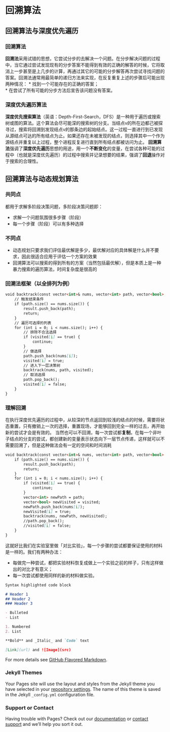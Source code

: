 # 回溯算法

## 回溯算法与深度优先遍历
### 回溯算法  
**回溯法**采用试错的思想，它尝试分步的去解决一个问题。在分步解决问题的过程中，当它通过尝试发现现有的分步答案不能得到有效的正确的解答的时候，它将取消上一步甚至是上几步的计算，再通过其它的可能的分步解答再次尝试寻找问题的答案。回溯法通常用最简单的递归方法来实现，在反复重复上述的步骤后可能出现两种情况：
     * 找到一个可能存在的正确的答案；  
     * 在尝试了所有可能的分步方法后宣告该问题没有答案。  
### 深度优先遍历算法  
**深度优先搜索算法**（英语：Depth-First-Search，DFS）是一种用于遍历或搜索树或图的算法。这个算法会尽可能深的搜索树的分支。当结点v的所在边都己被探寻过，搜索将回溯到发现结点v的那条边的起始结点。这一过程一直进行到已发现从源结点可达的所有结点为止。如果还存在未被发现的结点，则选择其中一个作为源结点并重复以上过程，整个进程反复进行直到所有结点都被访问为止。
**回溯算法**强调了**深度优先遍历**思想的用途，用一个**不断变化**的变量，在尝试各种可能的过程中（也就是深度优先遍历）的过程中搜索并记录想要的结果，强调了**回退**操作对于搜索的合理性。

## 回溯算法与动态规划算法
### 共同点
都用于求解多阶段决策问题，多阶段决策问题即：    
* 求解一个问题氛围很多步骤（阶段）  
* 每一个步骤（阶段）可以有多种选择  
### 不同点  
* 动态规划只要求我们评估最优解是多少，最优解对应的具体解是什么并不要求，因此很适合应用于评估一个方案的效果  
* 回溯算法可以搜索的得到所有的方案（当然包括最优解），但是本质上是一种暴力搜索的遍历算法，时间复杂度是很高的  

### 回溯法框架（以全排列为例）
```markdown
void backtrack(const vector<int>& nums, vector<int> path, vector<bool> visited) {
    // 触发结束条件
    if (path.size() == nums.size()) {
        result.push_back(path);
        return;
    }
    // 遍历可选择的列表
    for (int i = 0; i < nums.size(); i++) {                        
        // 排除不合法选择
        if (visited[i] == true) {
            continue; 
        }                        
        // 做选择
        path.push_back(nums[i]);
        visited[i] = true;                       
        // 进入下一层决策树
        backtrack(nums, path, visited);                        
        // 取消选择
        path.pop_back();
        visited[i] = false;
    }
}

```
### 理解回溯  
在执行深度优先遍历的过程中，从较深的节点返回到较浅的结点的时候，需要将状态重置，只有撤销上一次的选择，重置现场，才能够回到完全一样的过去，再开始新的尝试才会是有效的。
当然也可以不回溯，每一次尝试都**复制**，在每一个非叶子结点的分支的尝试，都创建新的变量表示状态向下一层节点传递，这样就可以不需要回溯了，但是这种做法会有一定的空间和时间消耗
```markdown
void backtrack(const vector<int>& nums, vector<int> path, vector<bool> visited) {
    if (path.size() == nums.size()) {
        result.push_back(path);
        return;
    }
    for (int i = 0; i < nums.size(); i++) {
        if (visited[i] == true) {
            continue; 
        }
        vector<int> newPath = path;
        vector<bool> newVisited = visited;
        newPath.push_back(nums[i]);
        newVisited[i] = true;
        backtrack(nums, newPath, newVisited);
        //path.pop_back();
        //visited[i] = false;
    }
}

```
这就好比我们在实验室里做「对比实验」，每一个步骤的尝试都要保证使用的材料是一样的。我们有两种办法：  
  * 每做完一种尝试，都把实验材料恢复成做上一个实验之前的样子，只有这样做出的对比才有意义；  
  * 每一次尝试都使用同样的新的材料做实验。  


```markdown
Syntax highlighted code block

# Header 1
## Header 2
### Header 3

- Bulleted
- List

1. Numbered
2. List

**Bold** and _Italic_ and `Code` text

[Link](url) and ![Image](src)
```

For more details see [GitHub Flavored Markdown](https://guides.github.com/features/mastering-markdown/).

### Jekyll Themes

Your Pages site will use the layout and styles from the Jekyll theme you have selected in your [repository settings](https://github.com/zhb-ustc/zhb-ustc.github.io/settings). The name of this theme is saved in the Jekyll `_config.yml` configuration file.

### Support or Contact

Having trouble with Pages? Check out our [documentation](https://docs.github.com/categories/github-pages-basics/) or [contact support](https://support.github.com/contact) and we’ll help you sort it out.
